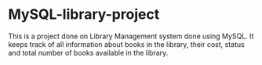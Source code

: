 # MySQL-library-project
This is a project done on Library Management system done using MySQL. It keeps track of all information about books in the library, their cost, status and total number of books available in the library. 
